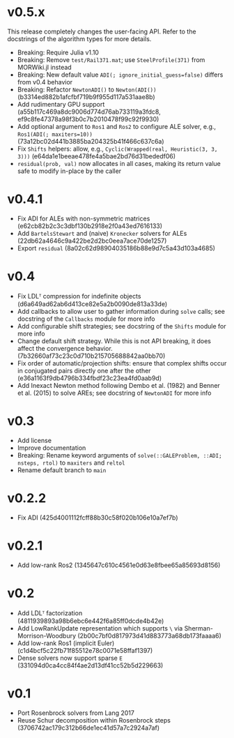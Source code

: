 # v0.5.x

This release completely changes the user-facing API.
Refer to the docstrings of the algorithm types for more details.

* Breaking: Require Julia v1.10
* Breaking: Remove `test/Rail371.mat`; use `SteelProfile(371)` from MORWiki.jl instead
* Breaking: New default value `ADI(; ignore_initial_guess=false)` differs from v0.4 behavior
* Breaking: Refactor `NewtonADI()` to `Newton(ADI())` (b3314ed882b1afcfbf719b9f955d117a531aae8b)
* Add rudimentary GPU support (a55b117c469a8dc9006d774d76ab733119a3fdc8, ef9c8fe47378a98f3b0c7b2010478f99c92f9930)
* Add optional argument to `Ros1` and `Ros2` to configure ALE solver, e.g., `Ros1(ADI(; maxiters=10))` (73a12bc02d441b3885ba204325b41f466c637c6a)
* Fix `Shifts` helpers: allow, e.g., `Cyclic(Wrapped(real, Heuristic(3, 3, 3)))` (e64da1e1beeae478fe4a5bae2bd76d31bededf06)
* `residual(prob, val)` now allocates in all cases, making its return value safe to modify in-place by the caller

# v0.4.1

* Fix ADI for ALEs with non-symmetric matrices (e62cb82b2c3c3dbf130b2918e2f0a43ed7616133)
* Add `BartelsStewart` and (naive) `Kronecker` solvers for ALEs (22db62a4646c9a422be2d2bc0eea7ace70de1257)
* Export `residual` (8a02c62d98904035186b88e9d7c5a43d103a4685)

# v0.4

* Fix LDLᵀ compression for indefinite objects (d6a649ad62ab6d413ce82e5a2b0090de813a33de)
* Add callbacks to allow user to gather information during `solve` calls;
  see docstring of the `Callbacks` module for more info
* Add configurable shift strategies;
  see docstring of the `Shifts` module for more info
* Change default shift strategy.
  While this is not API breaking, it does affect the convergence behavior.
  (7b32660af73c23c0d710b215705688842aa0bb70)
* Fix order of automatic/projection shifts: ensure that complex shifts occur in
  conjugated pairs directly one after the other (e36a1163f9db4796b334fbdf23c23ea4fd0aab9d)
* Add Inexact Newton method following Dembo et al. (1982) and Benner et al. (2015) to solve AREs;
  see docstring of `NewtonADI` for more info

# v0.3

* Add license
* Improve documentation
* Breaking: Rename keyword arguments of `solve(::GALEProblem, ::ADI; nsteps, rtol)` to `maxiters` and `reltol`
* Rename default branch to `main`

# v0.2.2

* Fix ADI (425d4001112fcff88b30c58f020b106e10a7ef7b)

# v0.2.1

* Add low-rank Ros2 (1345647c610c4561e0d63e8fbee65a85693d8156)

# v0.2

* Add LDLᵀ factorization (4811939893a98b6ebc6e442f6a85ff0dcde4b42e)
* Add LowRankUpdate representation which supports `\` via Sherman-Morrison-Woodbury (2b00c7bf0d817973d41d883773a68db173faaaa6)
* Add low-rank Ros1 (implicit Euler) (c1d4bcf5c22fb71f85512e78c0071e58ffaf1397)
* Dense solvers now support sparse `E` (331094d0ca4cc84f4ae2d13df41cc52b5d229663)

# v0.1

* Port Rosenbrock solvers from Lang 2017
* Reuse Schur decomposition within Rosenbrock steps (3706742ac179c312b66de1ec41d57a7c2924a7af)

